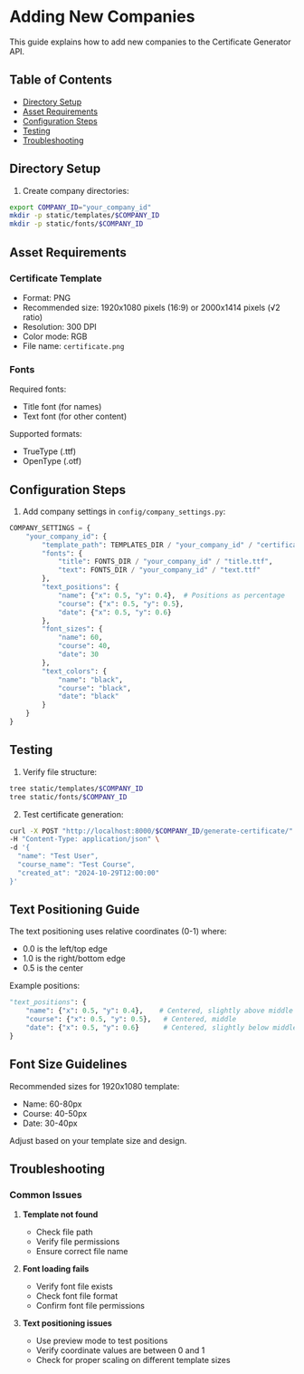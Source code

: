 # Adding New Companies

This guide explains how to add new companies to the Certificate Generator API.

## Table of Contents

- [Directory Setup](#directory-setup)
- [Asset Requirements](#asset-requirements)
- [Configuration Steps](#configuration-steps)
- [Testing](#testing)
- [Troubleshooting](#troubleshooting)

## Directory Setup

1. Create company directories:
```bash
export COMPANY_ID="your_company_id"
mkdir -p static/templates/$COMPANY_ID
mkdir -p static/fonts/$COMPANY_ID
```

## Asset Requirements

### Certificate Template
- Format: PNG
- Recommended size: 1920x1080 pixels (16:9) or 2000x1414 pixels (√2 ratio)
- Resolution: 300 DPI
- Color mode: RGB
- File name: `certificate.png`

### Fonts
Required fonts:
- Title font (for names)
- Text font (for other content)

Supported formats:
- TrueType (.ttf)
- OpenType (.otf)

## Configuration Steps

1. Add company settings in `config/company_settings.py`:

```python
COMPANY_SETTINGS = {
    "your_company_id": {
        "template_path": TEMPLATES_DIR / "your_company_id" / "certificate.png",
        "fonts": {
            "title": FONTS_DIR / "your_company_id" / "title.ttf",
            "text": FONTS_DIR / "your_company_id" / "text.ttf"
        },
        "text_positions": {
            "name": {"x": 0.5, "y": 0.4},  # Positions as percentage
            "course": {"x": 0.5, "y": 0.5},
            "date": {"x": 0.5, "y": 0.6}
        },
        "font_sizes": {
            "name": 60,
            "course": 40,
            "date": 30
        },
        "text_colors": {
            "name": "black",
            "course": "black",
            "date": "black"
        }
    }
}
```

## Testing

1. Verify file structure:
```bash
tree static/templates/$COMPANY_ID
tree static/fonts/$COMPANY_ID
```

2. Test certificate generation:
```bash
curl -X POST "http://localhost:8000/$COMPANY_ID/generate-certificate/" \
-H "Content-Type: application/json" \
-d '{
  "name": "Test User",
  "course_name": "Test Course",
  "created_at": "2024-10-29T12:00:00"
}'
```

## Text Positioning Guide

The text positioning uses relative coordinates (0-1) where:
- 0.0 is the left/top edge
- 1.0 is the right/bottom edge
- 0.5 is the center

Example positions:
```python
"text_positions": {
    "name": {"x": 0.5, "y": 0.4},    # Centered, slightly above middle
    "course": {"x": 0.5, "y": 0.5},   # Centered, middle
    "date": {"x": 0.5, "y": 0.6}      # Centered, slightly below middle
}
```

## Font Size Guidelines

Recommended sizes for 1920x1080 template:
- Name: 60-80px
- Course: 40-50px
- Date: 30-40px

Adjust based on your template size and design.

## Troubleshooting

### Common Issues

1. **Template not found**
   - Check file path
   - Verify file permissions
   - Ensure correct file name

2. **Font loading fails**
   - Verify font file exists
   - Check font file format
   - Confirm font file permissions

3. **Text positioning issues**
   - Use preview mode to test positions
   - Verify coordinate values are between 0 and 1
   - Check for proper scaling on different template sizes
